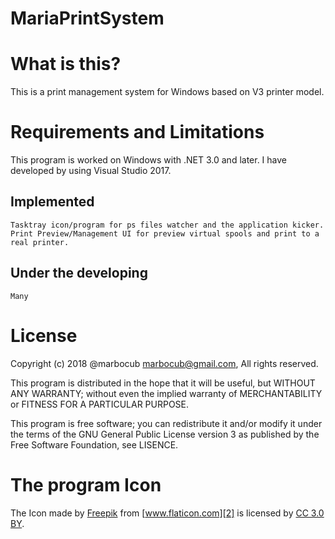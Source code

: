# MariaPrintSystem

What is this?
=============

This is a print management system for Windows based on V3 printer model.

Requirements and Limitations
============================

This program is worked on Windows with .NET 3.0 and later. I have developed by using Visual Studio 2017.

Implemented
-----------

    Tasktray icon/program for ps files watcher and the application kicker.
    Print Preview/Management UI for preview virtual spools and print to a real printer.

Under the developing
--------------------

    Many

License
=======

Copyright (c) 2018 @marbocub <marbocub@gmail.com>, All rights reserved.

This program is distributed in the hope that it will be useful, but WITHOUT ANY WARRANTY; without even the implied warranty of MERCHANTABILITY or FITNESS FOR A PARTICULAR PURPOSE. 

This program is free software; you can redistribute it and/or modify it under the terms of the GNU General Public License version 3 as published by the Free Software Foundation, see LISENCE.

The program Icon
================

The Icon made by [Freepik][1] from [www.flaticon.com][2] is licensed by [CC 3.0 BY][3].

[1]: http://www.freepik.com/
[2]: https://www.flaticon.com/
[3]: http://creativecommons.org/licenses/by/3.0/
